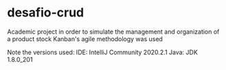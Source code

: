 # desafio-crud
Academic project in order to simulate the management and organization of a product stock
Kanban's agile methodology was used

Note the versions used:
IDE: IntelliJ Community 2020.2.1
Java: JDK 1.8.0_201